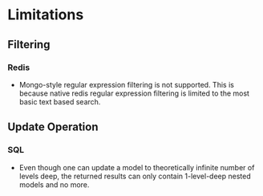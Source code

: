 # Limitations

## Filtering

### Redis

- Mongo-style regular expression filtering is not supported. 
  This is because native redis regular expression filtering is limited to the most basic text based search.

## Update Operation

### SQL 

- Even though one can update a model to theoretically infinite number of levels deep,
  the returned results can only contain 1-level-deep nested models and no more.
